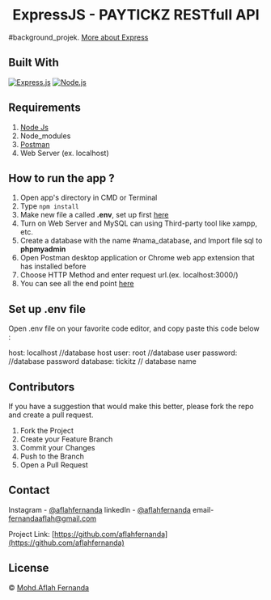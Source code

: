 <h1 align="center">ExpressJS - PAYTICKZ RESTfull API</h1>

#background_projek. [More about Express](https://en.wikipedia.org/wiki/Express.js)

## Built With

[![Express.js](https://img.shields.io/badge/Express.js-4.x-orange.svg?style=rounded-square)](https://expressjs.com/en/starter/installing.html)
[![Node.js](https://img.shields.io/badge/Node.js-v.12.13-green.svg?style=rounded-square)](https://nodejs.org/)

## Requirements

1. <a href="https://nodejs.org/en/download/">Node Js</a>
2. Node_modules
3. <a href="https://www.getpostman.com/">Postman</a>
4. Web Server (ex. localhost)

## How to run the app ?

1. Open app's directory in CMD or Terminal
2. Type `npm install`
3. Make new file a called **.env**, set up first [here](#set-up-env-file)
4. Turn on Web Server and MySQL can using Third-party tool like xampp, etc.
5. Create a database with the name #nama_database, and Import file sql to **phpmyadmin**
6. Open Postman desktop application or Chrome web app extension that has installed before
7. Choose HTTP Method and enter request url.(ex. localhost:3000/)
8. You can see all the end point [here](https://documenter.getpostman.com/view/9852901/TzJoEfvL)

## Set up .env file

Open .env file on your favorite code editor, and copy paste this code below :

host: localhost //database host
user: root //database user
password: //database password
database: tickitz // database name

## Contributors

If you have a suggestion that would make this better, please fork the repo and create a pull request.

1. Fork the Project
2. Create your Feature Branch
3. Commit your Changes
4. Push to the Branch
5. Open a Pull Request

## Contact

Instagram - [@aflahfernanda](https://www.instagram.com/aflahfernanda/)
linkedIn - [@aflahfernanda](https://www.linkedin.com/in/aflah-fernanda-6841401ab/)
email-[fernandaaflah@gmail.com](fernandaaflah@gmail.com)

Project Link: [https://github.com/aflahfernanda](https://github.com/aflahfernanda)

## License

© [Mohd.Aflah Fernanda](https://github.com/aflahfernanda)
